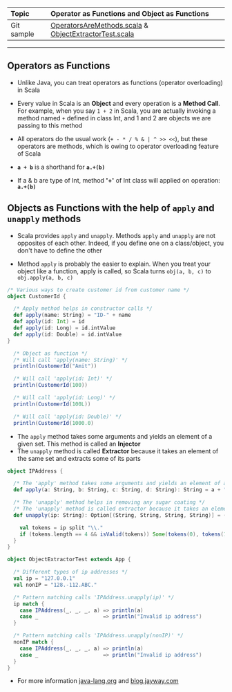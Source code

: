 | Topic | Operator as Functions and Object as Functions |
| :--- | :--- |
| Git sample | [OperatorsAreMethods.scala](https://github.com/inbravo/scala-src/blob/master/src/main/scala/com/inbravo/lang/OperatorsAreMethods.scala) & [ObjectExtractorTest.scala](https://github.com/inbravo/scala-src/blob/master/src/main/scala/com/inbravo/lang/ObjectExtractorTest.scala) |

---

## Operators as Functions

*	Unlike Java, you can treat operators as functions (operator overloading) in Scala

*	Every value in Scala is an **Object** and every operation is a **Method Call**. For example, when you say `1 + 2` in Scala, you are actually invoking a method named `+` defined in class Int, and 1 and 2 are objects we are passing to this method

*	All operators do the usual work \(`+ - * / % & | ^ >> <<`\), but these operators are methods, which is owing to operator overloading feature of Scala

*	**`a + b`**  is a shorthand for **`a.+(b)`**

*	If a & b are type of Int, method **'+'** of Int class will applied on operation: **`a.+(b)`**

## Objects as Functions with the help of `apply` and `unapply` methods

*	Scala provides `apply` and `unapply`. Methods `apply` and `unapply` are not opposites of each other. Indeed, if you define one on a class/object, you don't have to define the other

*	Method `apply` is probably the easier to explain. When you treat your object like a function, apply is called, so Scala turns `obj(a, b, c)` to `obj.apply(a, b, c)`

```scala
/* Various ways to create customer id from customer name */
object CustomerId {

  /* Apply method helps in constructor calls */
  def apply(name: String) = "ID-" + name
  def apply(id: Int) = id
  def apply(id: Long) = id.intValue
  def apply(id: Double) = id.intValue
}

  /* Object as function */
  /* Will call 'apply(name: String)' */
  println(CustomerId("Amit"))

  /* Will call 'apply(id: Int)' */
  println(CustomerId(100))

  /* Will call 'apply(id: Long)' */
  println(CustomerId(100L))

  /* Will call 'apply(id: Double)' */
  println(CustomerId(1000.0)
```

* The `apply` method takes some arguments and yields an element of a given set. This method is called an **Injector**
*	The `unapply` method is called **Extractor** because it takes an element of the same set and extracts some of its parts

```scala
object IPAddress {

  /* The 'apply' method takes some arguments and yields an element of a given set. This method is called an injection */
  def apply(a: String, b: String, c: String, d: String): String = a + "." + b + "." + c + "." + d

  /* The 'unapply' method helps in removing any sugar coating */
  /* The 'unapply' method is called extractor because it takes an element of the same set and extracts some of its parts */
  def unapply(ip: String): Option[(String, String, String, String)] = {

    val tokens = ip split "\\."
    if (tokens.length == 4 && isValid(tokens)) Some(tokens(0), tokens(1), tokens(2), tokens(3)) else None
  }
}

object ObjectExtractorTest extends App {

  /* Different types of ip addresses */
  val ip = "127.0.0.1"
  val nonIP = "128.-112.ABC."

  /* Pattern matching calls 'IPAddress.unapply(ip)' */
  ip match {
    case IPAddress(_, _, _, a) => println(a)
    case _                     => println("Invalid ip address")
  }

  /* Pattern matching calls 'IPAddress.unapply(nonIP)' */
  nonIP match {
    case IPAddress(_, _, _, a) => println(a)
    case _                     => println("Invalid ip address")
  }
}
```

* For more information [java-lang.org](http://www.scala-lang.org/old/node/112) and [blog.jayway.com](https://blog.jayway.com/2011/10/11/injectors-and-extractors-in-scala/)
